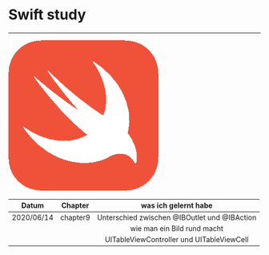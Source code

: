 # Swift study
********
<img src= "https://github.com/feldblume5263/swift_study/blob/master/.logo.eps" width= "300">

   
| Datum | Chapter | was ich gelernt habe |
| :----: | :----:| :----: |
| 2020/06/14 | chapter9 | Unterschied zwischen @IBOutlet und @IBAction |
| | | wie man ein Bild rund macht |
| | | UITableViewController und UITableViewCell |


